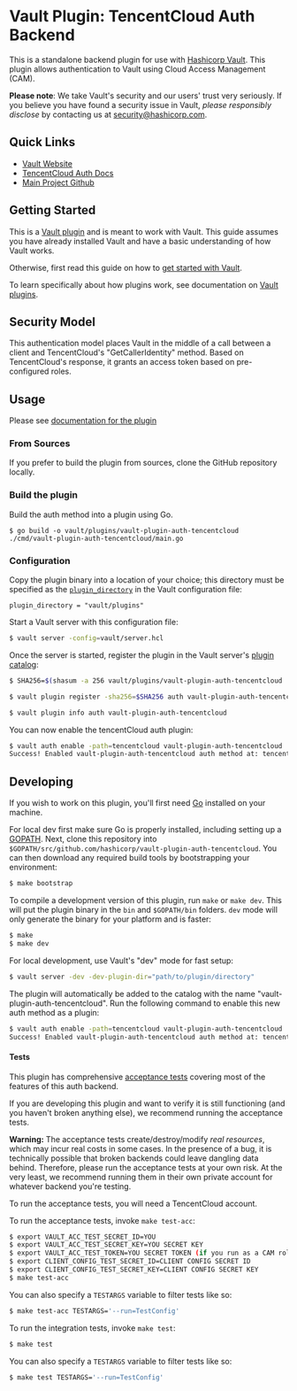 # Vault Plugin: TencentCloud Auth Backend

This is a standalone backend plugin for use with [Hashicorp Vault](https://www.github.com/hashicorp/vault). This plugin
allows authentication to Vault using Cloud Access Management (CAM).

**Please note**: We take Vault's security and our users' trust very seriously. If you believe you have found a security
issue in Vault, _please responsibly disclose_ by contacting us
at [security@hashicorp.com](mailto:security@hashicorp.com).

## Quick Links

- [Vault Website](https://www.vaultproject.io)
- [TencentCloud Auth Docs](https://github.com/tencentcloudstack/vault-plugin-auth-tencentcloud/blob/master/docs/Tencent%20Cloud%20Auth%20Method.md)
- [Main Project Github](https://www.github.com/hashicorp/vault)

## Getting Started

This is a [Vault plugin](https://www.vaultproject.io/docs/internals/plugins.html)
and is meant to work with Vault. This guide assumes you have already installed Vault and have a basic understanding of
how Vault works.

Otherwise, first read this guide on how
to [get started with Vault](https://www.vaultproject.io/intro/getting-started/install.html).

To learn specifically about how plugins work, see documentation
on [Vault plugins](https://www.vaultproject.io/docs/internals/plugins.html).

## Security Model

This authentication model places Vault in the middle of a call between a client and TencentCloud's "GetCallerIdentity"
method. Based on TencentCloud's response, it grants an access token based on pre-configured roles.

## Usage

Please
see [documentation for the plugin](https://github.com/tencentcloudstack/vault-plugin-auth-tencentcloud/blob/master/docs/Tencent%20Cloud%20Auth%20Method.md)

### From Sources

If you prefer to build the plugin from sources, clone the GitHub repository locally.

### Build the plugin

Build the auth method into a plugin using Go.

```shell
$ go build -o vault/plugins/vault-plugin-auth-tencentcloud ./cmd/vault-plugin-auth-tencentcloud/main.go
```

### Configuration

Copy the plugin binary into a location of your choice; this directory must be specified as
the [`plugin_directory`](https://www.vaultproject.io/docs/configuration#plugin_directory) in the Vault configuration
file:

```hcl
plugin_directory = "vault/plugins"
```

Start a Vault server with this configuration file:

```sh
$ vault server -config=vault/server.hcl
```

Once the server is started, register the plugin in the Vault
server's [plugin catalog](https://www.vaultproject.io/docs/internals/plugins#plugin-catalog):

```sh
$ SHA256=$(shasum -a 256 vault/plugins/vault-plugin-auth-tencentcloud | cut -d ' ' -f1)

$ vault plugin register -sha256=$SHA256 auth vault-plugin-auth-tencentcloud

$ vault plugin info auth vault-plugin-auth-tencentcloud

```

You can now enable the tencentCloud auth plugin:

```sh
$ vault auth enable -path=tencentcloud vault-plugin-auth-tencentcloud
Success! Enabled vault-plugin-auth-tencentcloud auth method at: tencentcloud/
```

## Developing

If you wish to work on this plugin, you'll first need [Go](https://www.golang.org) installed on your machine.

For local dev first make sure Go is properly installed, including setting up
a [GOPATH](https://golang.org/doc/code.html#GOPATH). Next, clone this repository
into `$GOPATH/src/github.com/hashicorp/vault-plugin-auth-tencentcloud`. You can then download any required build tools
by bootstrapping your environment:

```sh
$ make bootstrap
```

To compile a development version of this plugin, run `make` or `make dev`. This will put the plugin binary in the `bin`
and `$GOPATH/bin` folders. `dev` mode will only generate the binary for your platform and is faster:

```sh
$ make
$ make dev
```

For local development, use Vault's "dev" mode for fast setup:

```sh
$ vault server -dev -dev-plugin-dir="path/to/plugin/directory"
```

The plugin will automatically be added to the catalog with the name "vault-plugin-auth-tencentcloud". Run the following
command to enable this new auth method as a plugin:

```sh
$ vault auth enable -path=tencentcloud vault-plugin-auth-tencentcloud
Success! Enabled vault-plugin-auth-tencentcloud auth method at: tencentcloud/
```

#### Tests

This plugin has comprehensive [acceptance tests](https://en.wikipedia.org/wiki/Acceptance_testing)
covering most of the features of this auth backend.

If you are developing this plugin and want to verify it is still functioning (and you haven't broken anything else), we
recommend running the acceptance tests.

**Warning:** The acceptance tests create/destroy/modify *real resources*, which may incur real costs in some cases. In
the presence of a bug, it is technically possible that broken backends could leave dangling data behind. Therefore,
please run the acceptance tests at your own risk. At the very least, we recommend running them in their own private
account for whatever backend you're testing.

To run the acceptance tests, you will need a TencentCloud account.

To run the acceptance tests, invoke `make test-acc`:

```sh
$ export VAULT_ACC_TEST_SECRET_ID=YOU 
$ export VAULT_ACC_TEST_SECRET_KEY=YOU SECRET KEY
$ export VAULT_ACC_TEST_TOKEN=YOU SECRET TOKEN (if you run as a CAM role, VAULT_ACC_TEST_TOKEN is required)
$ export CLIENT_CONFIG_TEST_SECRET_ID=CLIENT CONFIG SECRET ID
$ export CLIENT_CONFIG_TEST_SECRET_KEY=CLIENT CONFIG SECRET KEY
$ make test-acc
```

You can also specify a `TESTARGS` variable to filter tests like so:

```sh
$ make test-acc TESTARGS='--run=TestConfig'
```

To run the integration tests, invoke `make test`:

```sh
$ make test
```

You can also specify a `TESTARGS` variable to filter tests like so:

```sh
$ make test TESTARGS='--run=TestConfig'
```